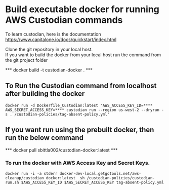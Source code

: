 # Build executable docker for running AWS Custodian commands

To learn custodian, here is the documentation https://www.capitalone.io/docs/quickstart/index.html

Clone the git repository in your local host.<br/>
If you want to build the docker from your local host run the command from the git project folder

*** docker build -t custodian-docker . ***


## To Run the Custodian command from localhost after building the docker
```
docker run -d Dockerfile_Custodian:latest 'AWS_ACCESS_KEY_ID=**** AWS_SECRET_ACCESS_KEY=**** custodian run --region us-west-2 --dryrun -s . /custodian-policies/tag-absent-policy.yml'
```

## If you want run using the prebuilt docker, then run the below command  
*** docker pull sbittla002/custodian-docker:latest ***

### To run the docker with AWS Access Key and Secret Keys.
```
docker run -i -a stderr docker-dev-local.getgotools.net/aws-cleanup/custodian_docker:latest  sh /custodian-policies/custodian-run.sh $AWS_ACCESS_KEY_ID $AWS_SECRET_ACCESS_KEY tag-absent-policy.yml
```